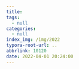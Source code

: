 ```yaml
---
title:
tags:
  - null
categories:
  - null
index_img: /img/2022
typora-root-url: ..
abbrlink: 10120
date: 2022-04-01 20:24:00
---
```


<!--more-->

